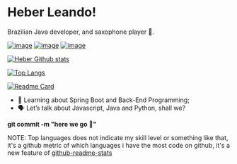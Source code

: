 # Heber Leando!
Brazilian Java developer, and saxophone player 🎷. <br>


[![image](https://img.shields.io/badge/LinkedIn-0077B5)](https://www.linkedin.com/in/heberleandroluz/)
[![image](https://img.shields.io/badge/Gmail-D14836)](mailto:heberleandroluz@gmail.com)
[![image](https://img.shields.io/badge/Instagram-E4405F)](https://www.instagram.com/heberleandroluz/)

[![Heber Github stats](https://github-readme-stats.vercel.app/api?username=HeberLeandro&layout=compact&count_private=true&show_icons=true&bg_color=30,e96443,904e95&title_color=fff&text_color=fff&icon_color=fff)](https://github.com/HeberLeandro)

[![Top Langs](https://github-readme-stats.vercel.app/api/top-langs/?username=HeberLeandro&hide=css&langs_count=8&bg_color=30,e96443,904e95&title_color=fff&text_color=fff&icon_color=fff)](https://github.com/HeberLeandro/)

[![Readme Card](https://github-readme-stats.vercel.app/api/pin/?username=HeberLeandro&repo=Contacts_Manager&theme=material-palenight)](https://github.com/HeberLeandro/Contacts_Manager)


<!--- 💪 Working on a lot of Java at []();-->
- 🧠 Learning about Spring Boot and Back-End Programming;
- 🗣 Let’s talk about Javascript, Java and Python, shall we? 



**git commit -m "here we go 🚀"**
<p>
NOTE: Top languages does not indicate my skill level or something like that, it's a github metric of which languages i have the most code on github, it's a new feature of <a href="https://github.com/anuraghazra/github-readme-stats">github-readme-stats</a>
</p>

<!--
**HeberLeandro/HeberLeandro** is a ✨ _special_ ✨ repository because its `README.md` (this file) appears on your GitHub profile.

Here are some ideas to get you started:

- 🔭 I’m currently working on ...
- 🌱 I’m currently learning ...
- 👯 I’m looking to collaborate on ...
- 🤔 I’m looking for help with ...
- 💬 Ask me about ...
- 📫 How to reach me: ...
- 😄 Pronouns: ...
- ⚡ Fun fact: ...
-->
